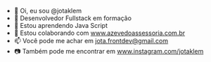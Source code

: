 - 👋 Oi, eu sou @jotaklem
- 👀 Desenvolvedor Fullstack em formação
- 🌱 Estou aprendendo Java Script
- 💞️ Estou colaborando com www.azevedoassessoria.com.br
- 📫 Você pode me achar em jota.frontdev@gmail.com
- 📷 Também pode me encontrar em www.instagram.com/jotaklem
